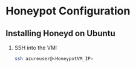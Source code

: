 # Honeypot Configuration

## Installing Honeyd on Ubuntu
1. SSH into the VM:
   ```bash
   ssh azureuser@<HoneypotVM_IP>

